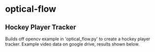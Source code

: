 # optical-flow
## Hockey Player Tracker
Builds off opencv example in 'optical_flow.py' to create a hockey player tracker. Example video data on google drive,
results shown below.
